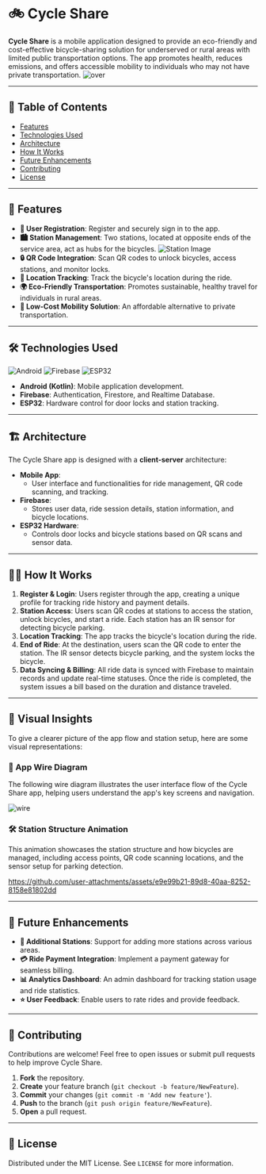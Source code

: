 # 🚲 **Cycle Share**

**Cycle Share** is a mobile application designed to provide an eco-friendly and cost-effective bicycle-sharing solution for underserved or rural areas with limited public transportation options. The app promotes health, reduces emissions, and offers accessible mobility to individuals who may not have private transportation.
![over](https://github.com/user-attachments/assets/04be0d5f-4f57-4e0e-ac60-37a1690967d8)

---

## 📑 **Table of Contents**

- [Features](#features)
- [Technologies Used](#technologies-used)
- [Architecture](#architecture)
- [How It Works](#how-it-works)
- [Future Enhancements](#future-enhancements)
- [Contributing](#contributing)
- [License](#license)

---

## 🌟 **Features**

- **👤 User Registration**: Register and securely sign in to the app.
- **🏙 Station Management**: Two stations, located at opposite ends of the service area, act as hubs for the bicycles.
  ![Station Image](assets/station-image.png) <!-- Add the actual path to your image -->
- **🔒 QR Code Integration**: Scan QR codes to unlock bicycles, access stations, and monitor locks.
- **📍 Location Tracking**: Track the bicycle's location during the ride.
- **🌍 Eco-Friendly Transportation**: Promotes sustainable, healthy travel for individuals in rural areas.
- **💸 Low-Cost Mobility Solution**: An affordable alternative to private transportation.

---

## 🛠 **Technologies Used**

![Android](https://img.shields.io/badge/Android-Java-blue)
![Firebase](https://img.shields.io/badge/Firebase-Authentication%20%7C%20Firestore%20%7C%20Realtime%20Database-orange)
![ESP32](https://img.shields.io/badge/Hardware-ESP32-yellow)

- **Android (Kotlin)**: Mobile application development.
- **Firebase**: Authentication, Firestore, and Realtime Database.
- **ESP32**: Hardware control for door locks and station tracking.

---

## 🏗 **Architecture**

The Cycle Share app is designed with a **client-server** architecture:

- **Mobile App**:
  - User interface and functionalities for ride management, QR code scanning, and tracking.
- **Firebase**:
  - Stores user data, ride session details, station information, and bicycle locations.
- **ESP32 Hardware**:
  - Controls door locks and bicycle stations based on QR scans and sensor data.

---

## 🚴‍♂️ **How It Works**

1. **Register & Login**: Users register through the app, creating a unique profile for tracking ride history and payment details.
2. **Station Access**: Users scan QR codes at stations to access the station, unlock bicycles, and start a ride. Each station has an IR sensor for detecting bicycle parking.
3. **Location Tracking**: The app tracks the bicycle's location during the ride.
4. **End of Ride**: At the destination, users scan the QR code to enter the station. The IR sensor detects bicycle parking, and the system locks the bicycle.
5. **Data Syncing & Billing**: All ride data is synced with Firebase to maintain records and update real-time statuses. Once the ride is completed, the system issues a bill based on the duration and distance traveled.

---

## 📐 **Visual Insights**

To give a clearer picture of the app flow and station setup, here are some visual representations:

### 📱 App Wire Diagram
The following wire diagram illustrates the user interface flow of the Cycle Share app, helping users understand the app's key screens and navigation.

 ![wire](https://github.com/user-attachments/assets/64b711bc-17bd-42d5-9234-7d9c72ae68cd)

### 🛠 Station Structure Animation
This animation showcases the station structure and how bicycles are managed, including access points, QR code scanning locations, and the sensor setup for parking detection.



https://github.com/user-attachments/assets/e9e99b21-89d8-40aa-8252-8158e81802dd


---

## 🚀 **Future Enhancements**

- **📍 Additional Stations**: Support for adding more stations across various areas.
- **💳 Ride Payment Integration**: Implement a payment gateway for seamless billing.
- **📊 Analytics Dashboard**: An admin dashboard for tracking station usage and ride statistics.
- **⭐ User Feedback**: Enable users to rate rides and provide feedback.

---

## 🤝 **Contributing**

Contributions are welcome! Feel free to open issues or submit pull requests to help improve Cycle Share.

1. **Fork** the repository.
2. **Create** your feature branch (`git checkout -b feature/NewFeature`).
3. **Commit** your changes (`git commit -m 'Add new feature'`).
4. **Push** to the branch (`git push origin feature/NewFeature`).
5. **Open** a pull request.

---

## 📄 **License**

Distributed under the MIT License. See `LICENSE` for more information.
